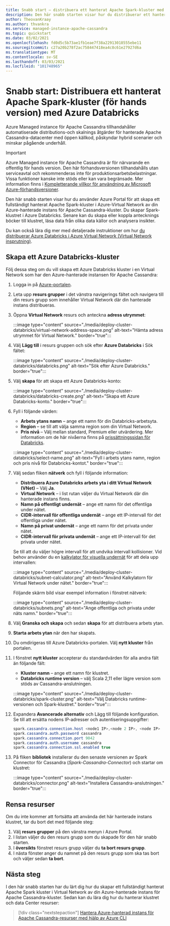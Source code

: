 ```yaml
---
title: Snabb start – distribuera ett hanterat Apache Spark-kluster med Azure Databricks
description: Den här snabb starten visar hur du distribuerar ett hanterat Apache Spark-kluster med Azure Databricks med hjälp av Azure Portal.
author: TheovanKraay
ms.author: thvankra
ms.service: managed-instance-apache-cassandra
ms.topic: quickstart
ms.date: 03/02/2021
ms.openlocfilehash: fd0d5c5b73ae1fb1eae7f38a22913018555ebe11
ms.sourcegitcommit: c27a20b278f2ac758447418ea4c8c61e27927d6a
ms.translationtype: MT
ms.contentlocale: sv-SE
ms.lasthandoff: 03/03/2021
ms.locfileid: "101748965"
---
```

# <a name="quickstart-deploy-a-managed-apache-spark-cluster-preview-with-azure-databricks"></a>Snabb start: Distribuera ett hanterat Apache Spark-kluster (för hands version) med Azure Databricks

Azure Managed instance för Apache Cassandra tillhandahåller automatiserade distributions-och skalnings åtgärder för hanterade Apache Cassandra-datacenter med öppen källkod, påskyndar hybrid scenarier och minskar pågående underhåll.

> [!IMPORTANT]
> Azure Managed instance för Apache Cassandra är för närvarande en offentlig för hands version.
> Den här förhandsversionen tillhandahålls utan serviceavtal och rekommenderas inte för produktionsarbetsbelastningar. Vissa funktioner kanske inte stöds eller kan vara begränsade.
> Mer information finns i [Kompletterande villkor för användning av Microsoft Azure-förhandsversioner](https://azure.microsoft.com/support/legal/preview-supplemental-terms/).

Den här snabb starten visar hur du använder Azure Portal för att skapa ett fullständigt hanterat Apache Spark-kluster i Azure-Virtual Network av din Azure-hanterade instans för Apache Cassandra-kluster. Du skapar Spark-klustret i Azure Databricks. Senare kan du skapa eller koppla antecknings böcker till klustret, läsa data från olika data källor och analysera insikter.

Du kan också lära dig mer med detaljerade instruktioner om hur [du distribuerar Azure Databricks i Azure Virtual Network (Virtual Network insprutning)](/azure/databricks/administration-guide/cloud-configurations/azure/vnet-inject).

## <a name="create-an-azure-databricks-cluster"></a>Skapa ett Azure Databricks-kluster

Följ dessa steg om du vill skapa ett Azure Databricks kluster i en Virtual Network som har den Azure-hanterade instansen för Apache Cassandra:

1. Logga in på [Azure-portalen](https://portal.azure.com/).

1. Leta upp **resurs grupper** i det vänstra navigerings fältet och navigera till din resurs grupp som innehåller Virtual Network där din hanterade instans distribueras.

1. Öppna **Virtual Network** resurs och anteckna **adress utrymmet**:

    :::image type="content" source="./media/deploy-cluster-databricks/virtual-network-address-space.png" alt-text="Hämta adress utrymmet för Virtual Network." border="true":::

1. Välj **Lägg till** i resurs gruppen och sök efter **Azure Databricks** i Sök fältet:

    :::image type="content" source="./media/deploy-cluster-databricks/databricks.png" alt-text="Sök efter Azure Databricks." border="true":::

1. Välj **skapa** för att skapa ett Azure Databricks-konto:

    :::image type="content" source="./media/deploy-cluster-databricks/databricks-create.png" alt-text="Skapa ett Azure Databricks-konto." border="true":::

1. Fyll i följande värden:

   * **Arbets ytans namn** – ange ett namn för din Databricks-arbetsyta.
   * **Region** – se till att välja samma region som din Virtual Network.
   * **Pris nivå** – Välj mellan standard, Premium eller utvärdering. Mer information om de här nivåerna finns på [prissättningssidan för Databricks](https://azure.microsoft.com/pricing/details/databricks/).

    :::image type="content" source="./media/deploy-cluster-databricks/select-name.png" alt-text="Fyll i arbets ytans namn, region och pris nivå för Databricks-kontot." border="true":::

1. Välj sedan fliken **nätverk** och fyll i följande information:

   * **Distribuera Azure Databricks arbets yta i ditt Virtual Network (VNet)** – Välj **Ja**.
   * **Virtual Network** – i list rutan väljer du Virtual Network där din hanterade instans finns.
   * **Namn på offentligt undernät** – ange ett namn för det offentliga under nätet.
   * **CIDR-intervall för offentliga undernät** – ange ett IP-intervall för det offentliga under nätet.
   * **Namn på privat undernät** – ange ett namn för det privata under nätet.
   * **CIDR-intervall för privata undernät** – ange ett IP-intervall för det privata under nätet.

   Se till att du väljer högre intervall för att undvika intervall kollisioner. Vid behov använder du en [kalkylator för visuella undernät](https://www.fryguy.net/wp-content/tools/subnets.html) för att dela upp intervallen:

   :::image type="content" source="./media/deploy-cluster-databricks/subnet-calculator.png" alt-text="Använd Kalkylatorn för Virtual Network under nätet." border="true":::

   Följande skärm bild visar exempel information i fönstret nätverk:

   :::image type="content" source="./media/deploy-cluster-databricks/subnets.png" alt-text="Ange offentliga och privata under näts namn." border="true":::

1. Välj **Granska och skapa** och sedan **skapa** för att distribuera arbets ytan.

1. **Starta arbets ytan** när den har skapats.

1. Du omdirigeras till Azure Databricks-portalen. Välj **nytt kluster** från portalen.

1. I fönstret **nytt kluster** accepterar du standardvärden för alla andra fält än följande fält:

   * **Kluster namn** – ange ett namn för klustret.
   * **Databricks runtime version** – välj Scala 2,11 eller lägre version som stöds av Cassandra-anslutningen.

    :::image type="content" source="./media/deploy-cluster-databricks/spark-cluster.png" alt-text="Välj Databricks runtime-versionen och Spark-klustret." border="true":::

1. Expandera **Avancerade alternativ** och Lägg till följande konfiguration. Se till att ersätta nodens IP-adresser och autentiseringsuppgifter:

    ```java
    spark.cassandra.connection.host <node1 IP>,<node 2 IP>, <node IP>
    spark.cassandra.auth.password cassandra
    spark.cassandra.connection.port 9042
    spark.cassandra.auth.username cassandra
    spark.cassandra.connection.ssl.enabled true
    ```

1. På fliken **bibliotek** installerar du den senaste versionen av Spark Connector för Cassandra (*Spark-Cassandra-Connector*) och startar om klustret:

    :::image type="content" source="./media/deploy-cluster-databricks/connector.png" alt-text="Installera Cassandra-anslutningen." border="true":::

## <a name="clean-up-resources"></a>Rensa resurser

Om du inte kommer att fortsätta att använda det här hanterade instans klustret, tar du bort det med följande steg:

1. Välj **resurs grupper** på den vänstra menyn i Azure Portal.
1. I listan väljer du den resurs grupp som du skapade för den här snabb starten.
1. I **översikts** fönstret resurs grupp väljer du **ta bort resurs grupp**.
3. I nästa fönster anger du namnet på den resurs grupp som ska tas bort och väljer sedan **ta bort**.

## <a name="next-steps"></a>Nästa steg

I den här snabb starten har du lärt dig hur du skapar ett fullständigt hanterat Apache Spark kluster i Virtual Network av din Azure-hanterade instans för Apache Cassandra-kluster. Sedan kan du lära dig hur du hanterar klustret och data Center resurser: 

> [!div class="nextstepaction"]
> [Hantera Azure-hanterad instans för Apache Cassandra-resurser med hjälp av Azure CLI](manage-resources-cli.md)

